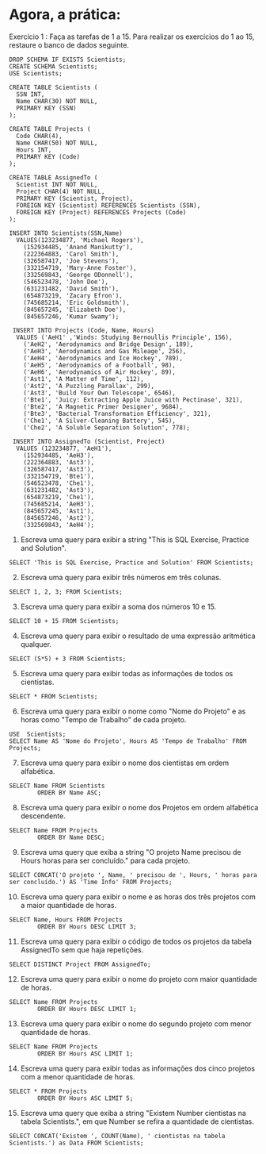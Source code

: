 # Agora, a prática:
Exercício 1 : Faça as tarefas de 1 a 15.
Para realizar os exercícios do 1 ao 15, restaure o banco de dados seguinte.
```
DROP SCHEMA IF EXISTS Scientists;
CREATE SCHEMA Scientists;
USE Scientists;

CREATE TABLE Scientists (
  SSN INT,
  Name CHAR(30) NOT NULL,
  PRIMARY KEY (SSN)
);

CREATE TABLE Projects (
  Code CHAR(4),
  Name CHAR(50) NOT NULL,
  Hours INT,
  PRIMARY KEY (Code)
);

CREATE TABLE AssignedTo (
  Scientist INT NOT NULL,
  Project CHAR(4) NOT NULL,
  PRIMARY KEY (Scientist, Project),
  FOREIGN KEY (Scientist) REFERENCES Scientists (SSN),
  FOREIGN KEY (Project) REFERENCES Projects (Code)
);

INSERT INTO Scientists(SSN,Name)
  VALUES(123234877, 'Michael Rogers'),
    (152934485, 'Anand Manikutty'),
    (222364883, 'Carol Smith'),
    (326587417, 'Joe Stevens'),
    (332154719, 'Mary-Anne Foster'),
    (332569843, 'George ODonnell'),
    (546523478, 'John Doe'),
    (631231482, 'David Smith'),
    (654873219, 'Zacary Efron'),
    (745685214, 'Eric Goldsmith'),
    (845657245, 'Elizabeth Doe'),
    (845657246, 'Kumar Swamy');

 INSERT INTO Projects (Code, Name, Hours)
  VALUES ('AeH1' ,'Winds: Studying Bernoullis Principle', 156),
    ('AeH2', 'Aerodynamics and Bridge Design', 189),
    ('AeH3', 'Aerodynamics and Gas Mileage', 256),
    ('AeH4', 'Aerodynamics and Ice Hockey', 789),
    ('AeH5', 'Aerodynamics of a Football', 98),
    ('AeH6', 'Aerodynamics of Air Hockey', 89),
    ('Ast1', 'A Matter of Time', 112),
    ('Ast2', 'A Puzzling Parallax', 299),
    ('Ast3', 'Build Your Own Telescope', 6546),
    ('Bte1', 'Juicy: Extracting Apple Juice with Pectinase', 321),
    ('Bte2', 'A Magnetic Primer Designer', 9684),
    ('Bte3', 'Bacterial Transformation Efficiency', 321),
    ('Che1', 'A Silver-Cleaning Battery', 545),
    ('Che2', 'A Soluble Separation Solution', 778);

 INSERT INTO AssignedTo (Scientist, Project)
  VALUES (123234877, 'AeH1'),
    (152934485, 'AeH3'),
    (222364883, 'Ast3'),
    (326587417, 'Ast3'),
    (332154719, 'Bte1'),
    (546523478, 'Che1'),
    (631231482, 'Ast3'),
    (654873219, 'Che1'),
    (745685214, 'AeH3'),
    (845657245, 'Ast1'),
    (845657246, 'Ast2'),
    (332569843, 'AeH4');
```

1. Escreva uma query para exibir a string "This is SQL Exercise, Practice and Solution".
```
SELECT 'This is SQL Exercise, Practice and Solution' FROM Scientists;
```

2. Escreva uma query para exibir três números em três colunas.
```
SELECT 1, 2, 3; FROM Scientists;
```

3. Escreva uma query para exibir a soma dos números 10 e 15.
```
SELECT 10 + 15 FROM Scientists;
```

4. Escreva uma query para exibir o resultado de uma expressão aritmética qualquer.
```
SELECT (5*5) + 3 FROM Scientists;
```

5. Escreva uma query para exibir todas as informações de todos os cientistas.
```
SELECT * FROM Scientists;
```

6. Escreva uma query para exibir o nome como "Nome do Projeto" e as horas como "Tempo de Trabalho" de cada projeto.
```
USE  Scientists;
SELECT Name AS 'Nome do Projeto', Hours AS 'Tempo de Trabalho' FROM Projects;
```

7. Escreva uma query para exibir o nome dos cientistas em ordem alfabética.
```
SELECT Name FROM Scientists
	 	ORDER BY Name ASC;
```

8. Escreva uma query para exibir o nome dos Projetos em ordem alfabética descendente.
```
SELECT Name FROM Projects
		ORDER BY Name DESC;
```

9. Escreva uma query que exiba a string "O projeto Name precisou de Hours horas para ser concluído." para cada projeto.
```
SELECT CONCAT('O projeto ', Name, ' precisou de ', Hours, ' horas para ser concluído.') AS 'Time Info' FROM Projects;
```

10. Escreva uma query para exibir o nome e as horas dos três projetos com a maior quantidade de horas.
```
SELECT Name, Hours FROM Projects
		ORDER BY Hours DESC LIMIT 3;
```

11. Escreva uma query para exibir o código de todos os projetos da tabela AssignedTo sem que haja repetições.
```
SELECT DISTINCT Project FROM AssignedTo;
```

12. Escreva uma query para exibir o nome do projeto com maior quantidade de horas.
```
SELECT Name FROM Projects
		ORDER BY Hours DESC LIMIT 1;
```

13. Escreva uma query para exibir o nome do segundo projeto com menor quantidade de horas.
```
SELECT Name FROM Projects
		ORDER BY Hours ASC LIMIT 1;
```

14. Escreva uma query para exibir todas as informações dos cinco projetos com a menor quantidade de horas.
```
SELECT * FROM Projects
		ORDER BY Hours ASC LIMIT 5;
```

15. Escreva uma query que exiba a string "Existem Number cientistas na tabela Scientists.", em que Number se refira a quantidade de cientistas.
```
SELECT CONCAT('Existem ', COUNT(Name), ' cientistas na tabela Scientists.') as Data FROM Scientists;
```